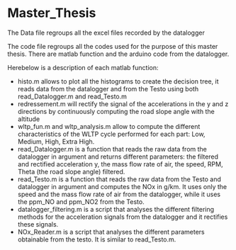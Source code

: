 # Master_Thesis
The Data file regroups all the excel files recorded by the datalogger

The code file regroups all the codes used for the purpose of this master thesis. There are matlab function and the arduino code from the datalogger. 

Herebelow is a description of each matlab function:
- histo.m allows to plot all the histograms to create the decision tree, it reads data from the datalogger and from the Testo using both read_Datalogger.m and read_Testo.m
- redressement.m will rectify the signal of the accelerations in the y and z directions by continuously computing the road slope angle with the altitude
- wltp_fun.m and wltp_analysis.m allow to compute the different characteristics of the WLTP cycle performed for each part: Low, Medium, High, Extra High. 
- read_Datalogger.m is a function that reads the raw data from the datalogger in argument and returns different parameters: the filtered and rectified acceleration y, the mass flow rate of air, the speed, RPM, Theta (the road slope angle) filtered. 
- read_Testo.m is a function that reads the raw data from the Testo and datalogger in argument and computes the NOx in g/km. It uses only the speed and the mass flow rate of air from the datalogger, while it uses the ppm_NO and ppm_NO2 from the Testo. 
- datalogger_filtering.m is a script that analyses the different filtering methods for the acceleration signals from the datalogger and it rectifies these signals. 
- NOx_Reader.m is a script that analyses the different parameters obtainable from the testo. It is similar to read_Testo.m. 

